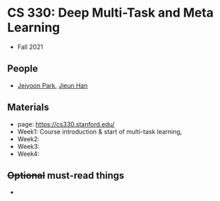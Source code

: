 # CS 330: Deep Multi-Task and Meta Learning
- Fall 2021

## People

- [Jeiyoon Park](http://jeiyoon.github.io/), [Jieun Han](https://zeunie.notion.site/)

## Materials

- page: https://cs330.stanford.edu/
- Week1: Course introduction & start of multi-task learning,  
- Week2: 
- Week3:
- Week4:

## ~~Optional~~ must-read things

- 


